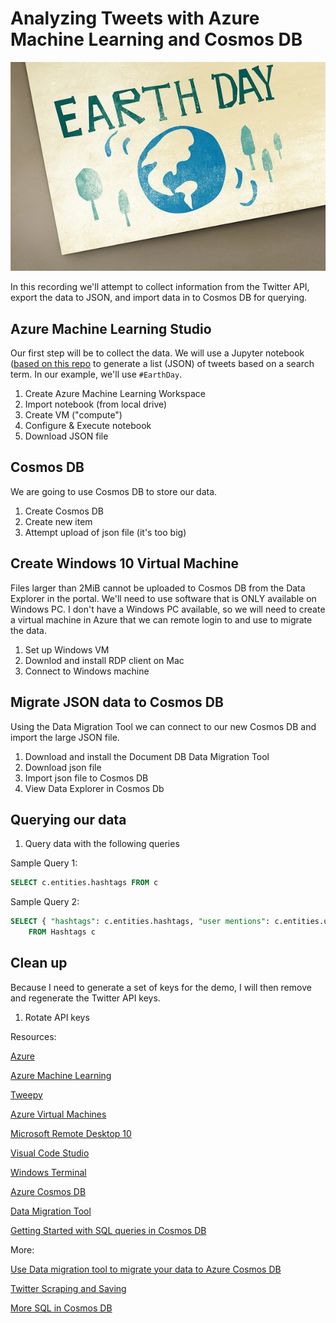 # Analyzing Tweets with Azure Machine Learning and Cosmos DB

![EarthDay](img/header.jpg)

In this recording we'll attempt to collect information from the Twitter API, export the data to JSON, and import data in to Cosmos DB for querying.

## Azure Machine Learning Studio

Our first step will be to collect the data. We will use a Jupyter notebook ([based on this repo](
https://github.com/Dkreitzer/Twitter_Scraping_and_Saving) to generate a list (JSON) of tweets based on a search term. In our example, we'll use `#EarthDay`.

1. Create Azure Machine Learning Workspace
2. Import notebook (from local drive)
3. Create VM ("compute")
4. Configure & Execute notebook
5. Download JSON file

## Cosmos DB

We are going to use Cosmos DB to store our data.

1. Create Cosmos DB
2. Create new item
3. Attempt upload of json file (it's too big)

## Create Windows 10 Virtual Machine

Files larger than 2MiB cannot be uploaded to Cosmos DB from the Data Explorer in the portal. We'll need to use software that is ONLY available on Windows PC. I don't have a Windows PC available, so we will need to create a virtual machine in Azure that we can remote login to and use to migrate the data.

1. Set up Windows VM
2. Downlod and install RDP client on Mac
3. Connect to Windows machine

## Migrate JSON data to Cosmos DB

Using the Data Migration Tool we can connect to our new Cosmos DB and import the large JSON file.

1. Download and install the Document DB Data Migration Tool
2. Download json file
3. Import json file to Cosmos DB
4. View Data Explorer in Cosmos Db

## Querying our data

1. Query data with the following queries

Sample Query 1:

```SQL
SELECT c.entities.hashtags FROM c
```

Sample Query 2:

```SQL
SELECT { "hashtags": c.entities.hashtags, "user mentions": c.entities.user_mentions, "urls": c.urls }
    FROM Hashtags c
 ```

## Clean up

Because I need to generate a set of keys for the demo, I will then remove and regenerate the Twitter API keys.

1. Rotate API keys

Resources:

[Azure](https://azure.microsoft.com/free/?WT_.mc_id=github-twitch04-jahand)

[Azure Machine Learning](https://docs.microsoft.com/en-us/azure/machine-learning/?WT_.mc_id=github-twitch04-jahand)

[Tweepy](https://tweepy.org)

[Azure Virtual Machines](https://docs.microsoft.com/en-us/azure/virtual-machines/?WT_.mc_id=github-twitch04-jahand)

[Microsoft Remote Desktop 10](https://apps.apple.com/us/app/microsoft-remote-desktop-10/id1295203466?mt=12)

[Visual Code Studio](https://code.visualstudio.com/docs/?WT_.mc_id=github-twitch04-jahand)

[Windows Terminal](https://www.microsoft.com/en-us/p/windows-terminal-preview/9n0dx20hk701/?WT_.mc_id=github-twitch04-jahand)

[Azure Cosmos DB](https://docs.microsoft.com/en-us/azure/cosmos-db/introduction/?WT_.mc_id=github-twitch04-jahand)

[Data Migration Tool](https://aka.ms/csdmtool)

[Getting Started with SQL queries in Cosmos DB](https://docs.microsoft.com/en-us/azure/cosmos-db/sql-query-getting-started/?WT_.mc_id=github-twitch04-jahand)

More:

[Use Data migration tool to migrate your data to Azure Cosmos DB](
https://docs.microsoft.com/en-us/azure/cosmos-db/import-data)

[Twitter Scraping and Saving](
https://github.com/Dkreitzer/Twitter_Scraping_and_Saving)

[More SQL in Cosmos DB](https://docs.microsoft.com/en-us/azure/cosmos-db/sql-query-select/?WT_.mc_id=github-twitch04-jahand)
